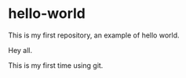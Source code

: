 # hello-world
This is my first repository, an example of hello world.

Hey all.

This is my first time using git. 
